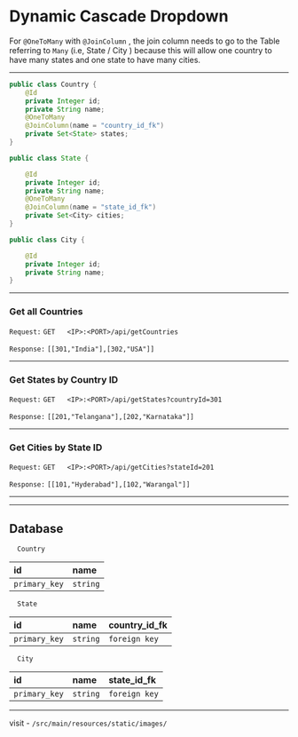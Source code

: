 # Dynamic Cascade Dropdown
For `@OneToMany` with `@JoinColumn` , the join column needs to go to the Table referring to `Many` (i.e, State / City ) because this will allow one country to have many states and one state to have many cities.

---

```java
public class Country {
    @Id
    private Integer id;
    private String name;
    @OneToMany
    @JoinColumn(name = "country_id_fk")
    private Set<State> states;
}
```

```java
public class State {

    @Id
    private Integer id;
    private String name;
    @OneToMany
    @JoinColumn(name = "state_id_fk")
    private Set<City> cities;
}
```

```java
public class City {

    @Id
    private Integer id;
    private String name;
}
```
---

### Get all Countries
`Request:`
    ```
    GET   <IP>:<PORT>/api/getCountries
    ```

`Response:` `[[301,"India"],[302,"USA"]]`

---
### Get States by Country ID
`Request:`
    ```
    GET   <IP>:<PORT>/api/getStates?countryId=301
    ```

`Response:` `[[201,"Telangana"],[202,"Karnataka"]]`

---
### Get Cities by State ID
`Request:`
    ```
    GET   <IP>:<PORT>/api/getCities?stateId=201
    ```

`Response:` `[[101,"Hyderabad"],[102,"Warangal"]]`

---

---
## Database 
```http
  Country
```

| id | name     |                
| :-------- | :------- |
| `primary_key` | `string` | 

```http
  State
```
| id | name     | country_id_fk                       |
| :-------- | :------- | :-------------------------------- |
| `primary_key`      | `string` | `foreign key` |


```http
  City
```

| id | name     | state_id_fk                       |
| :-------- | :------- | :-------------------------------- |
| `primary_key`      | `string` | `foreign key` |

---

visit - `/src/main/resources/static/images/`


